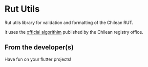 # Rut Utils

Rut utils library for validation and formatting of the Chilean RUT.

It uses the [official algorithim](https://www.registrocivil.cl/PortalOI/Manuales/Validacion_de_Run.pdf) published by the Chilean registry office.

## From the developer(s)

Have fun on your flutter projects!
